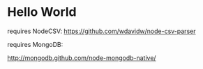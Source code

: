 <html>
  <h1>Hello World</h1>
</html>

requires NodeCSV:
https://github.com/wdavidw/node-csv-parser

requires MongoDB:

http://mongodb.github.com/node-mongodb-native/
